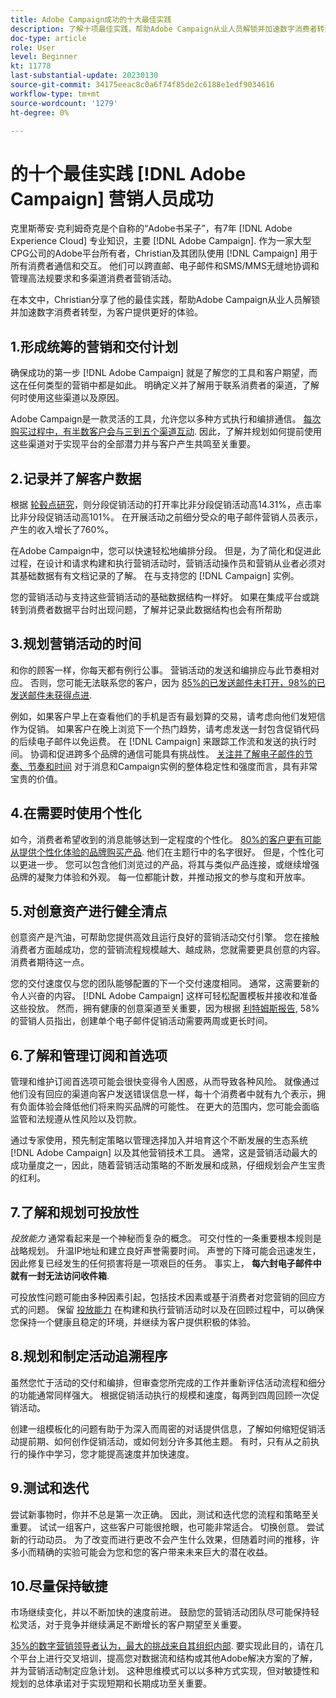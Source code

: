 ```yaml
---
title: Adobe Campaign成功的十大最佳实践
description: 了解十项最佳实践，帮助Adobe Campaign从业人员解锁并加速数字消费者转型，为其客户提供更好的体验。
doc-type: article
role: User
level: Beginner
kt: 11778
last-substantial-update: 20230130
source-git-commit: 34175eeac8c0a6f74f85de2c6188e1edf9034616
workflow-type: tm+mt
source-wordcount: '1279'
ht-degree: 0%

---
```



# 的十个最佳实践 [!DNL Adobe Campaign] 营销人员成功

克里斯蒂安·克利姆奇克是个自称的“Adobe书呆子”，有7年 [!DNL Adobe Experience Cloud] 专业知识，主要 [!DNL Adobe Campaign]. 作为一家大型CPG公司的Adobe平台所有者，Christian及其团队使用 [!DNL Campaign] 用于所有消费者通信和交互。 他们可以跨直邮、电子邮件和SMS/MMS无缝地协调和管理高法规要求和多渠道消费者营销活动。

在本文中，Christian分享了他的最佳实践，帮助Adobe Campaign从业人员解锁并加速数字消费者转型，为客户提供更好的体验。


## 1.形成统筹的营销和交付计划

确保成功的第一步 [!DNL Adobe Campaign] 就是了解您的工具和客户期望，而这在任何类型的营销中都是如此。 明确定义并了解用于联系消费者的渠道，了解何时使用这些渠道以及原因。

Adobe Campaign是一款灵活的工具，允许您以多种方式执行和编排通信。 [每次购买过程中，有半数客户会与三到五个渠道互动](https://www.mckinsey.com/capabilities/operations/our-insights/redefine-the-omnichannel-approach-focus-on-what-truly-matters). 因此，了解并规划如何提前使用这些渠道对于实现平台的全部潜力并与客户产生共鸣至关重要。

## 2.记录并了解客户数据

根据 [轮毂点研究](https://www.linkedin.com/pulse/customer-segmentation-effective-b2b-business-industry-sabreen)，则分段促销活动的打开率比非分段促销活动高14.31%，点击率比非分段促销活动高101%。 在开展活动之前细分受众的电子邮件营销人员表示，产生的收入增长了760%。

在Adobe Campaign中，您可以快速轻松地编排分段。 但是，为了简化和促进此过程，在设计和请求构建和执行营销活动时，营销活动操作员和营销从业者必须对其基础数据有有文档记录的了解。 在与支持您的 [!DNL Campaign] 实例。

您的营销活动与支持这些营销活动的基础数据结构一样好。 如果在集成平台或跳转到消费者数据平台时出现问题，了解并记录此数据结构也会有所帮助

## 3.规划营销活动的时间

和你的顾客一样，你每天都有例行公事。 营销活动的发送和编排应与此节奏相对应。 否则，您可能无法联系您的客户，因为 [85%的已发送邮件未打开，98%的已发送邮件未获得点进](https://www.validity.com/resource-center/state-of-email-2021/).

例如，如果客户早上在查看他们的手机是否有最划算的交易，请考虑向他们发短信作为促销。 如果客户在晚上浏览下一个热门趋势，请考虑发送一封包含促销代码的后续电子邮件以免运费。 在 [!DNL Campaign] 来跟踪工作流和发送的执行时间。 协调和促进跨多个品牌的通信可能具有挑战性。 [关注并了解电子邮件的节奏、节奏和时间](https://experienceleaguecommunities.adobe.com/t5/adobe-campaign-classic-blogs/predictive-send-time-optimization-with-adobe-campaign/ba-p/561554) 对于消息和Campaign实例的整体稳定性和强度而言，具有非常宝贵的价值。

## 4.在需要时使用个性化

如今，消费者希望收到的消息能够达到一定程度的个性化。 [80%的客户更有可能从提供个性化体验的品牌购买产品](https://us.epsilon.com/power-of-me). 他们在主题行中的名字很好。 但是，个性化可以更进一步。 您可以包含他们浏览过的产品，将其与类似产品连接，或继续增强品牌的凝聚力体验和外观。 每一位都能计数，并推动报文的参与度和开放率。

## 5.对创意资产进行健全清点

创意资产是汽油，可帮助您提供高效且运行良好的营销活动交付引擎。 您在接触消费者方面越成功，您的营销流程规模越大、越成熟，您就需要更具创意的内容。 消费者期待这一点。

您的交付速度仅与您的团队能够配置的下一个交付速度相同。 通常，这需要新的令人兴奋的内容。 [!DNL Adobe Campaign] 这样可轻松配置模板并接收和准备这些投放。 然而，拥有健康的创意渠道至关重要，因为根据 [利特姆斯报告](https://www.litmus.com/resources/state-of-email/), 58%的营销人员指出，创建单个电子邮件促销活动需要两周或更长时间。

## 6.了解和管理订阅和首选项

管理和维护订阅首选项可能会很快变得令人困惑，从而导致各种风险。 就像通过他们没有回应的渠道向客户发送错误信息一样，每十个消费者中就有九个表示，拥有负面体验会降低他们将来购买品牌的可能性。 在更大的范围内，您可能会面临监管和法规遵从性风险以及罚款。

通过专家使用，预先制定策略以管理选择加入并培育这个不断发展的生态系统 [!DNL Adobe Campaign] 以及其他营销技术工具。 通常，这是营销活动最大的成功量度之一，因此，随着营销活动策略的不断发展和成熟，仔细规划会产生宝贵的红利。

## 7.了解和规划可投放性

_投放能力_ 通常看起来是一个神秘而复杂的概念。 可交付性的一条重要根本规则是战略规划。 升温IP地址和建立良好声誉需要时间。 声誉的下降可能会迅速发生，因此修复已经发生的任何损害将是一项艰巨的任务。 事实上， **每六封电子邮件中就有一封无法访问收件箱**.

可投放性问题可能由多种因素引起，包括技术因素或基于消费者对您营销的回应方式的问题。 保留 [投放能力](https://business.adobe.com/products/campaign/email-deliverability.html) 在构建和执行营销活动时以及在回顾过程中，可以确保您保持一个健康且稳定的环境，并继续为客户提供积极的体验。

## 8.规划和制定活动追溯程序

虽然您忙于活动的交付和编排，但审查您所完成的工作并重新评估活动流程和细分的功能通常同样强大。 根据促销活动执行的规模和速度，每两到四周回顾一次促销活动。

创建一组模板化的问题有助于为深入而周密的对话提供信息，了解如何缩短促销活动提前期、如何创作促销活动，或如何划分许多其他主题。 有时，只有从之前执行的操作中学习，您才能提高速度并加快速度。

## 9.测试和迭代

尝试新事物时，你并不总是第一次正确。 因此，测试和迭代您的流程和策略至关重要。 试试一组客户，这些客户可能很抢眼，也可能非常适合。 切换创意。 尝试新的行动动员。 为了改变而进行更改不会产生什么效果，但随着时间的推移，许多小而精确的实验可能会为您和您的客户带来未来巨大的潜在收益。

## 10.尽量保持敏捷

市场继续变化，并以不断加快的速度前进。 鼓励您的营销活动团队尽可能保持轻松灵活，对于竞争并继续满足不断增长的客户期望至关重要。

[35%的数字营销领导者认为，最大的挑战来自其组织内部](https://www.gartner.com/en/newsroom/press-releases/gartner-says-35--of-digital-marketing-leaders-believe-the-bigges). 要实现此目的，请在几个平台上进行交叉培训，提高您对数据流和结构或其他Adobe解决方案的了解，并为营销活动制定应急计划。 这种思维模式可以以多种方式实现，但对敏捷性和规划的总体承诺对于实现短期和长期成功至关重要。

